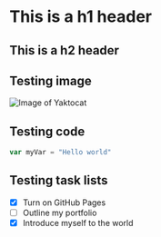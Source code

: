 # This is a h1 header
## This is a h2 header

## Testing image
![Image of Yaktocat](https://octodex.github.com/images/yaktocat.png)

## Testing code
``` javascript
var myVar = "Hello world"
```

## Testing task lists
- [x] Turn on GitHub Pages
- [ ] Outline my portfolio
- [x] Introduce myself to the world
